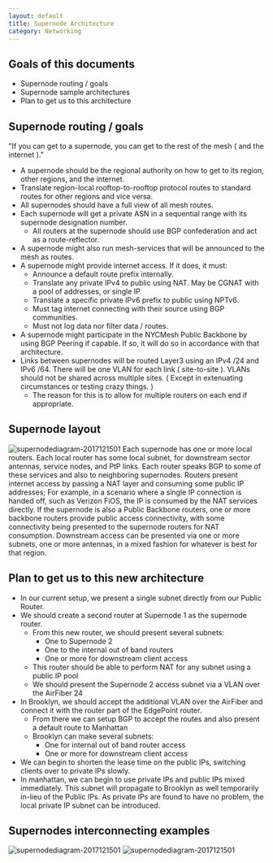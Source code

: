 ```yaml
---
layout: default
title: Supernode Architecture
category: Networking
---
```


## Goals of this documents

* Supernode routing / goals
* Supernode sample architectures
* Plan to get us to this architecture

## Supernode routing / goals

"If you can get to a supernode, you can get to the rest of the mesh ( and the internet )."

* A supernode should be the regional authority on how to get to its region, other regions, and the internet.
* Translate region-local rooftop-to-rooftop protocol routes to standard routes for other regions and vice versa.
* All supernodes should have a full view of all mesh routes.
* Each supernode will get a private ASN in a sequential range with its supernode designation number.
  * All routers at the supernode should use BGP confederation and act as a route-reflector.
* A supernode might also run mesh-services that will be announced to the mesh as routes.
* A supernode might provide internet access. If it does, it must:
  * Announce a default route prefix internally.
  * Translate any private IPv4 to public using NAT. May be CGNAT with a pool of addresses, or single IP
  * Translate a specific private IPv6 prefix to public using NPTv6.
  * Must tag internet connecting with their source using BGP communities.
  * Must not log data nor filter data / routes.
* A supernode might participate in the NYCMesh Public Backbone by using BGP Peering if capable. If so, it will do so in accordance with that architecture.
* Links between supernodes will be routed Layer3 using an IPv4 /24 and IPv6 /64. There will be one VLAN for each link ( site-to-site ). VLANs should not be shared across multiple sites. ( Except in extenuating circumstances or testing crazy things. )
  * The reason for this is to allow for multiple routers on each end if appropriate.

## Supernode layout

![supernodediagram-2017121501](/img/supernodediagram-2017121501.png)
Each supernode has one or more local routers. Each local router has some local subnet, for downstream sector antennas, service nodes, and PtP links. Each router speaks BGP to some of these services and also to neighboring supernodes.
Routers present internet access by passing a NAT layer and consuming some public IP addresses; For example, in a scenario where a single IP connection is handed off, such as Verizon FiOS, the IP is consumed by the NAT services directly.
If the supernode is also a Public Backbone routers, one or more backbone routers provide public access connectivity, with some connectivity being presented to the supernode routers for NAT consumption.
Downstream access can be presented via one or more subnets, one or more antennas, in a mixed fashion for whatever is best for that region.

## Plan to get us to this new architecture

* In our current setup, we present a single subnet directly from our Public Router.
* We should create a second router at Supernode 1 as the supernode router.
  * From this new router, we should present several subnets:
    * One to Supernode 2
    * One to the internal out of band routers
    * One or more for downstream client access
  * This router should be able to perform NAT for any subnet using a public IP pool
  * We should present the Supernode 2 access subnet via a VLAN over the AirFiber 24
* In Brooklyn, we should accept the additional VLAN over the AirFiber and connect it with the router part of the EdgePoint router.
  * From there we can setup BGP to accept the routes and also present a default route to Manhattan
  * Brooklyn can make several subnets:
    * One for internal out of band router access
    * One or more for downstream client access
* We can begin to shorten the lease time on the public IPs, switching clients over to private IPs slowly.
* In manhattan, we can begin to use private IPs and public IPs mixed immediately. This subnet will propagate to Brooklyn as well temporarily in-lieu of the Public IPs. As private IPs are found to have no problem, the local private IP subnet can be introduced.

## Supernodes interconnecting examples

![supernodediagram-2017121501](/img/nycmesh-intersn-20180103a.png)
![supernodediagram-2017121501](/img/nycmesh-intersn-20180103b.png)
